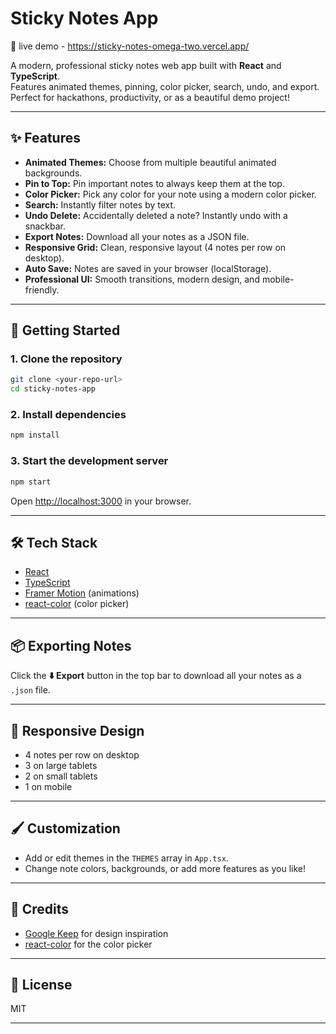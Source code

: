 # Sticky Notes App

🔗 live demo - https://sticky-notes-omega-two.vercel.app/

A modern, professional sticky notes web app built with **React** and **TypeScript**.  
Features animated themes, pinning, color picker, search, undo, and export.  
Perfect for hackathons, productivity, or as a beautiful demo project!

---

## ✨ Features

- **Animated Themes:** Choose from multiple beautiful animated backgrounds.
- **Pin to Top:** Pin important notes to always keep them at the top.
- **Color Picker:** Pick any color for your note using a modern color picker.
- **Search:** Instantly filter notes by text.
- **Undo Delete:** Accidentally deleted a note? Instantly undo with a snackbar.
- **Export Notes:** Download all your notes as a JSON file.
- **Responsive Grid:** Clean, responsive layout (4 notes per row on desktop).
- **Auto Save:** Notes are saved in your browser (localStorage).
- **Professional UI:** Smooth transitions, modern design, and mobile-friendly.

---

## 🚀 Getting Started

### 1. Clone the repository

```sh
git clone <your-repo-url>
cd sticky-notes-app
```

### 2. Install dependencies

```sh
npm install
```

### 3. Start the development server

```sh
npm start
```

Open [http://localhost:3000](http://localhost:3000) in your browser.

---

## 🛠️ Tech Stack

- [React](https://react.dev/)
- [TypeScript](https://www.typescriptlang.org/)
- [Framer Motion](https://www.framer.com/motion/) (animations)
- [react-color](https://casesandberg.github.io/react-color/) (color picker)

---

## 📦 Exporting Notes

Click the **⬇️ Export** button in the top bar to download all your notes as a `.json` file.

---

## 📱 Responsive Design

- 4 notes per row on desktop
- 3 on large tablets
- 2 on small tablets
- 1 on mobile

---

## 🖌️ Customization

- Add or edit themes in the `THEMES` array in `App.tsx`.
- Change note colors, backgrounds, or add more features as you like!

---

## 🙏 Credits

- [Google Keep](https://keep.google.com/) for design inspiration
- [react-color](https://casesandberg.github.io/react-color/) for the color picker

---

## 📄 License

MIT

---
